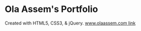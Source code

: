 # Ola Assem's Portfolio

 Created with HTML5, CSS3, & jQuery.
 [www.olaassem.com link](www.olaassem.com)
